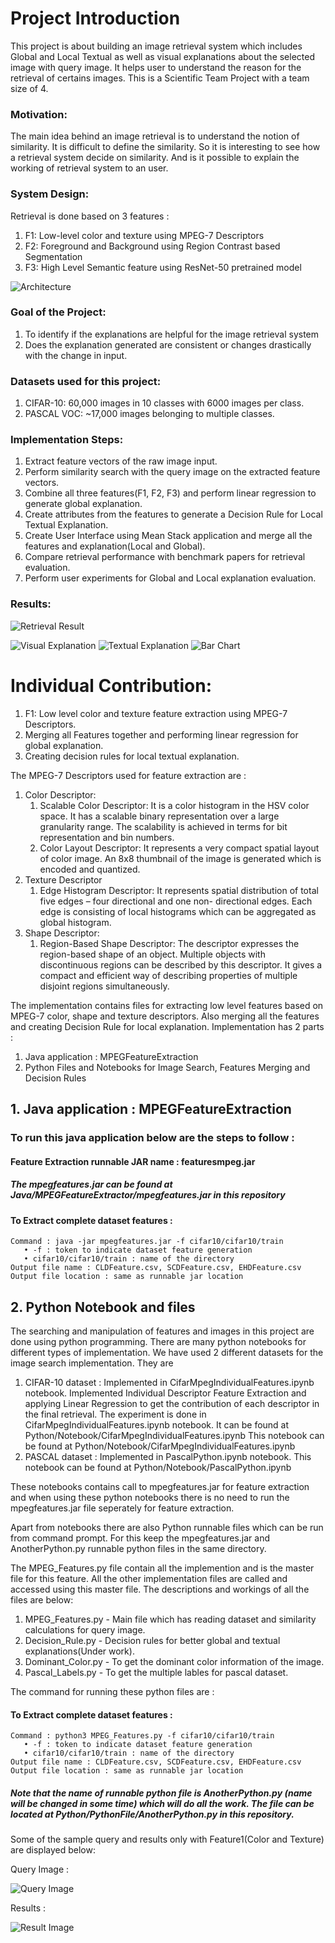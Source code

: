 # Project Introduction

This project is about building an image retrieval system which includes Global and Local Textual as well as visual explanations about the selected image with query image. It helps user to understand the reason for the retrieval of certains images.
  This is a Scientific Team Project with a team size of 4.
  
### Motivation:
The main idea behind an image retrieval is to understand the notion of similarity. It is difficult to define the similarity. So it is interesting to see how a retrieval system decide on similarity. And is it possible to explain the working of retrieval system to an user.

### System Design:

Retrieval is done based on 3 features : 
  1. F1: Low-level color and texture using MPEG-7 Descriptors
  2. F2: Foreground and Background using Region Contrast based Segmentation
  3. F3: High Level Semantic feature using ResNet-50 pretrained model

![Architecture](https://github.com/prafulladiwesh/IRTEX/blob/master/Images/IRArchitecture.png)

### Goal of the Project:
  1. To identify if the explanations are helpful for the image retrieval system
  2. Does the explanation generated are consistent or changes drastically with the change in input.

### Datasets used for this project:
  1. CIFAR-10: 60,000 images in 10 classes with 6000 images per class.
  2. PASCAL VOC: ~17,000 images belonging to multiple classes.

### Implementation Steps:
  1. Extract feature vectors of the raw image input.
  2. Perform similarity search with the query image on the extracted feature vectors.
  3. Combine all three features(F1, F2, F3) and perform linear regression to generate global explanation.
  4. Create attributes from the features to generate a Decision Rule for Local Textual Explanation.
  5. Create User Interface using Mean Stack application and merge all the features and explanation(Local and Global).
  6. Compare retrieval performance with benchmark papers for retrieval evaluation.
  7. Perform user experiments for Global and Local explanation evaluation.

### Results:

![Retrieval Result](https://github.com/prafulladiwesh/IRTEX/blob/master/Images/RetrievalResult.png)

![Visual Explanation](https://github.com/prafulladiwesh/IRTEX/blob/master/Images/VisualExplanation.png)
![Textual Explanation](https://github.com/prafulladiwesh/IRTEX/blob/master/Images/TextualExplanation.png)
![Bar Chart](https://github.com/prafulladiwesh/IRTEX/blob/master/Images/Barchart.png)


# Individual Contribution:
  1. F1: Low level color and texture feature extraction using MPEG-7 Descriptors.
  2. Merging all Features together and performing linear regression for global explanation.
  3. Creating decision rules for local textual explanation.
  
The MPEG-7 Descriptors used for feature extraction are :
  1. Color Descriptor:
      1. Scalable Color Descriptor: It is a color histogram in the HSV color space. It has a scalable binary representation                                       over a large granularity range. The scalability is achieved in terms for bit representation and bin numbers.
      2. Color Layout Descriptor: It represents a very compact spatial layout of color image. An 8x8 thumbnail of the image is                                   generated which is encoded and quantized.
  2. Texture Descriptor
      1. Edge Histogram Descriptor: It represents spatial distribution of total five edges – four directional and one non-                                         directional edges. Each edge is consisting of local histograms which can be aggregated as global histogram.
  3. Shape Descriptor:
      1. Region-Based Shape Descriptor: The descriptor expresses the region-based shape of an object. Multiple objects with                                           discontinuous regions can be described by this descriptor. It gives a compact and efficient way of describing properties of multiple disjoint regions simultaneously.


The implementation contains files for extracting low level features based on MPEG-7 color, shape and texture descriptors. Also merging all the features and creating Decision Rule for local explanation.
Implementation has 2 parts :
  1. Java application : MPEGFeatureExtraction
  2. Python Files and Notebooks for Image Search, Features Merging and Decision Rules


## 1. Java application : MPEGFeatureExtraction
### To run this java application below are the steps to follow :
  #### Feature Extraction runnable JAR name : featuresmpeg.jar
  ##### The mpegfeatures.jar can be found at Java/MPEGFeatureExtractor/mpegfeatures.jar in this repository
  #### To Extract complete dataset features :
    Command : java -jar mpegfeatures.jar -f cifar10/cifar10/train
       • -f : token to indicate dataset feature generation
       • cifar10/cifar10/train : name of the directory
    Output file name : CLDFeature.csv, SCDFeature.csv, EHDFeature.csv
    Output file location : same as runnable jar location
    
## 2. Python Notebook and files
The searching and manipulation of features and images in this project are done using python programming.
There are many python notebooks for different types of implementation.
We have used 2 different datasets for the image search implementation. They are 
  1. CIFAR-10 dataset : Implemented in CifarMpegIndividualFeatures.ipynb notebook.
    Implemented Individual Descriptor Feature Extraction and applying Linear Regression to get the contribution of each descriptor in the final retrieval. 
      The experiment is done in CifarMpegIndividualFeatures.ipynb notebook. It can be found at Python/Notebook/CifarMpegIndividualFeatures.ipynb
      This notebook can be found at Python/Notebook/CifarMpegIndividualFeatures.ipynb
  2. PASCAL dataset : Implemented in PascalPython.ipynb notebook.
      This notebook can be found at Python/Notebook/PascalPython.ipynb
  
  These notebooks contains call to mpegfeatures.jar for feature extraction and when using these python notebooks there is no     need to run the mpegfeatures.jar file seperately for feature extraction.

  Apart from notebooks there are also Python runnable files which can be run from command prompt. For this keep the mpegfeatures.jar and AnotherPython.py runnable python files in the same directory.

  The MPEG_Features.py file contain all the implemention and is the master file for this feature. All the other implementation files are called and accessed using this master file. The descriptions and workings of all the files are below:

  1. MPEG_Features.py - Main file which has reading dataset and similarity calculations for query image.
  2. Decision_Rule.py - Decision rules for better global and textual explanations(Under work).
  3. Dominant_Color.py - To get the dominant color information of the image.
  4. Pascal_Labels.py - To get the multiple lables for pascal dataset.

The command for running these python files are :
  #### To Extract complete dataset features :
    Command : python3 MPEG_Features.py -f cifar10/cifar10/train
       • -f : token to indicate dataset feature generation
       • cifar10/cifar10/train : name of the directory
    Output file name : CLDFeature.csv, SCDFeature.csv, EHDFeature.csv
    Output file location : same as runnable jar location
  
  ##### Note that the name of runnable python file is AnotherPython.py (name will be changed in some time) which will do all the work. The file can be located at Python/PythonFile/AnotherPython.py in this repository.
  
  Some of the sample query and results only with Feature1(Color and Texture) are displayed below:
  
  Query Image :
  
  ![Query Image](https://github.com/prafulladiwesh/IRTEX/blob/master/Images/query_image.png)
  
  Results :
  
  ![Result Image](https://github.com/prafulladiwesh/IRTEX/blob/master/Images/result_images.png)
  
